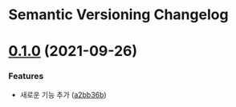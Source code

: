 # Semantic Versioning Changelog

# [0.1.0](https://github.com/didrlgus/convention-template/compare/v0.0.0...v0.1.0) (2021-09-26)


### Features

* 새로운 기능 추가 ([a2bb36b](https://github.com/didrlgus/convention-template/commit/a2bb36bf15d24699dea2222e124e63aa9a3225d8))
